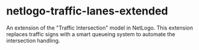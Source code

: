 # netlogo-traffic-lanes-extended
An extension of the "Traffic Intersection" model in NetLogo. This extension replaces traffic signs with a smart queueing system to automate the intersection handling.
